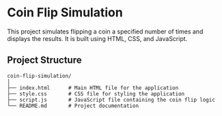 # Coin Flip Simulation

This project simulates flipping a coin a specified number of times and displays the results. It is built using HTML, CSS, and JavaScript.

## Project Structure

```plaintext
coin-flip-simulation/
│
├── index.html      # Main HTML file for the application
├── style.css       # CSS file for styling the application
├── script.js       # JavaScript file containing the coin flip logic
└── README.md       # Project documentation
